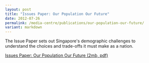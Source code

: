 ```yaml
---
layout: post
title: "Issues Paper: Our Population Our Future"
date: 2012-07-26
permalink: /media-centre/publications/our-population-our-future/
variant: markdown
---
```

The Issue Paper sets out Singapore's demographic challenges to understand the choices and trade-offs it must make as a nation.

[Issues Paper: Our Population Our Future (2mb, pdf)](/files/media-centre/publications/issues_paper_our_population_our_future.pdf)